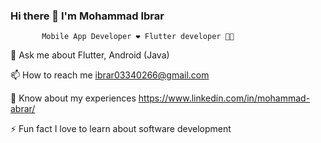 ### Hi there 👋 I'm Mohammad Ibrar
           Mobile App Developer ❤️ Flutter developer 👨‍💻 
💬 Ask me about Flutter, Android (Java)

📫 How to reach me ibrar03340266@gmail.com

📄 Know about my experiences https://www.linkedin.com/in/mohammad-abrar/

⚡ Fun fact I love to learn about software development

<!--
**abrar2008/abrar2008** is a ✨ _special_ ✨ repository because its `README.md` (this file) appears on your GitHub profile.



